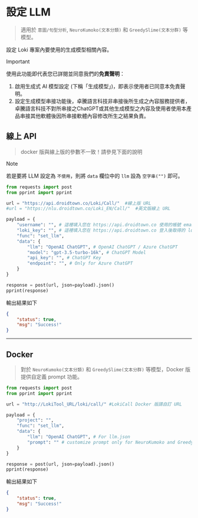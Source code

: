 # 設定 LLM
> 適用於 `意圖/句型分析`, `NeuroKumoko(文本分類)` 和 `GreedySlime(文本分群)` 等模型。

設定 Loki 專案內要使用的生成模型相關內容。

> [!IMPORTANT]
> 
> 使用此功能即代表您已詳閱並同意我們的**免責聲明**：
> 1. 啟用生成式 AI 模型設定 (下稱「生成模型」)，即表示使用者已同意本免責聲明。
> 2. 設定生成模型串接功能後，卓騰語言科技非串接後所生成之內容服務提供者，卓騰語言科技不對所串接之ChatGPT或其他生成模型之內容及使用者使用本產品串接其他軟體後因所串接軟體內容修改所生之結果負責。

## 線上 API

> docker 版與線上版的參數不一致！請參見下面的說明

> [!NOTE]
> 
> 若是要將 LLM 設定為 `不使用`，則將 `data` 欄位中的 `llm` 設為 `空字串("")` 即可。

```python
from requests import post
from pprint import pprint

url = "https://api.droidtown.co/Loki/Call/"  #線上版 URL
#url = "https://nlu.droidtown.co/Loki_EN/Call/"  #英文版線上 URL

payload = {
    "username": "", # 這裡填入您在 https://api.droidtown.co 使用的帳號 email。
    "loki_key": "", # 這裡填入您在 https://api.droidtown.co 登入後取得的 loki_key。
    "func": "set_llm",
    "data": {
        "llm": "OpenAI ChatGPT", # OpenAI ChatGPT / Azure ChatGPT
        "model": "gpt-3.5-turbo-16k", # ChatGPT Model
        "api_key": "", # ChatGPT Key
        "endpoint": "", # Only for Azure ChatGPT
    }
}

response = post(url, json=payload).json()
pprint(response)
```

輸出結果如下

```json
{
    "status": true,
    "msg": "Success!"
}
```

---

## Docker

> 對於 `NeuroKumoko(文本分類)` 和 `GreedySlime(文本分群)` 等模型，Docker 版提供自定義 prompt 功能。

```python
from requests import post
from pprint import pprint

url = "http://LokiTool_URL/loki/call/" #LokiCall Docker 版請自訂 URL

payload = {
    "project": "",
    "func": "set_llm",
    "data": {
        "llm": "OpenAI ChatGPT", # For llm.json
        "prompt": "" # customize prompt only for NeuroKumoko and GreedySlime
    }
}

response = post(url, json=payload).json()
pprint(response)
```

輸出結果如下

```json
{
    "status": true,
    "msg": "Success!"
}
```
